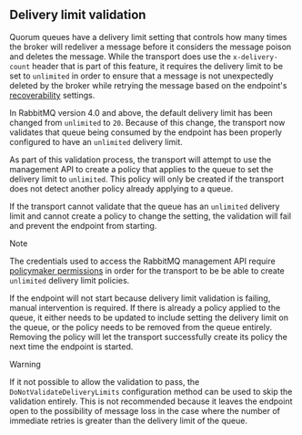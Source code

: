 ## Delivery limit validation

Quorum queues have a delivery limit setting that controls how many times the broker will redeliver a message before it considers the message poison and deletes the message. While the transport does use the `x-delivery-count` header that is part of this feature, it requires the delivery limit to be set to `unlimited` in order to ensure that a message is not unexpectedly deleted by the broker while retrying the message based on the endpoint's [recoverability](/nservicebus/recoverability/) settings.

In RabbitMQ version 4.0 and above, the default delivery limit has been changed from `unlimited` to `20`. Because of this change, the transport now validates that queue being consumed by the endpoint has been properly configured to have an `unlimited` delivery limit.

As part of this validation process, the transport will attempt to use the management API to create a policy that applies to the queue to set the delivery limit to `unlimited`. This policy will only be created if the transport does not detect another policy already applying to a queue.

If the transport cannot validate that the queue has an `unlimited` delivery limit and cannot create a policy to change the setting, the validation will fail and prevent the endpoint from starting. 

> [!NOTE]
> The credentials used to access the RabbitMQ management API require [policymaker permissions](https://www.rabbitmq.com/docs/management#permissions) in order for the transport to be be able to create `unlimited` delivery limit policies.

If the endpoint will not start because delivery limit validation is failing, manual intervention is required. If there is already a policy applied to the queue, it either needs to be updated to include setting the delivery limit on the queue, or the policy needs to be removed from the queue entirely. Removing the policy will let the transport successfully create its policy the next time the endpoint is started.

> [!WARNING]
> If it not possible to allow the validation to pass, the `DoNotValidateDeliveryLimits` configuration method can be used to skip the validation entirely. This is not recommended because it leaves the endpoint open to the possibility of message loss in the case where the number of immediate retries is greater than the delivery limit of the queue.
